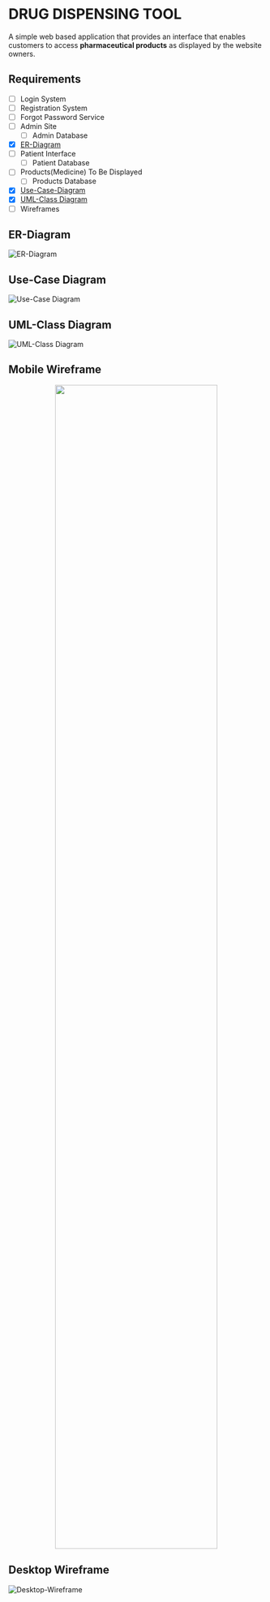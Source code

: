 # DRUG DISPENSING TOOL

A simple web based application that provides an interface that enables customers to access **pharmaceutical products** as displayed by the website owners.

## Requirements

- [ ] Login System
- [ ] Registration System
- [ ] Forgot Password Service
- [ ] Admin Site
  - [ ] Admin Database
- [x] [ER-Diagram](#er-diagram "Goto ER-Diagram")
- [ ] Patient Interface
  - [ ] Patient Database
- [ ] Products(Medicine) To Be Displayed
  - [ ] Products Database
- [x] [Use-Case-Diagram](#use-case-diagram "Goto Use-Case Diagram")
- [x] [UML-Class Diagram](#uml-class-diagram "Goto UML-Class Diagram")
- [ ] Wireframes

## ER-Diagram

![ER-Diagram](./ER-Diagram.png)

## Use-Case Diagram

![Use-Case Diagram](./Use-Case-Diagram.png)

## UML-Class Diagram

![UML-Class Diagram](./classDiagram.drawio.png)

## Mobile Wireframe

<p align="center">
  <img width="320" height="2297" src="iPhone SE - 1 Wireframe.png">
</p>

## Desktop Wireframe

![Desktop-Wireframe](./Desktop%20-%201%20Wireframe.png)
